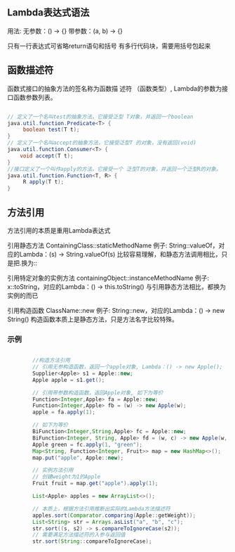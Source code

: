 ## Lambda表达式语法

用法:
无参数：() -> {}
带参数：(a, b) -> {}

只有一行表达式可省略return语句和括号
有多行代码块，需要用括号包起来

## 函数描述符

函数式接口的抽象方法的签名称为函数描 述符 （函数类型）, Lambda的参数为接口函数参数列表。

```java

// 定义了一个名叫test的抽象方法，它接受泛型 T对象，并返回一个boolean
java.util.function.Predicate<T> {
     boolean test(T t);
}
// 定义了一个名叫accept的抽象方法，它接受泛型T 的对象，没有返回(void)
java.util.function.Consumer<T> {
    void accept(T t);
}
//接口定义了一个叫作apply的方法，它接受一个 泛型T的对象，并返回一个泛型R的对象。
java.util.function.Function<T, R> { 
     R apply(T t);
}

```



## 方法引用

方法引用的本质是重用Lambda表达式

引用静态方法
ContainingClass::staticMethodName
例子: String::valueOf，对应的Lambda：(s) -> String.valueOf(s)
比较容易理解，和静态方法调用相比，只是把.换为::

引用特定对象的实例方法
containingObject::instanceMethodName
例子: x::toString，对应的Lambda：() -> this.toString()
与引用静态方法相比，都换为实例的而已

引用构造函数
ClassName::new
例子: String::new，对应的Lambda：() -> new String()
构造函数本质上是静态方法，只是方法名字比较特殊。

### 示例

```java

		//构造方法引用
        // 引用无参构造函数，返回一个apple对象, Lambda：() -> new Apple();
        Supplier<Apple> s1 = Apple::new;
        Apple apple = s1.get();

        // 引用带参数构造函数，返回Apple对象, 如下为等价
        Function<Integer,Apple> fa = Apple::new;
        Function<Integer,Apple> fb = (w) -> new Apple(w);
        apple = fa.apply(1);

        // 如下为等价
        BiFunction<Integer,String,Apple> fc = Apple::new;
        BiFunction<Integer, String, Apple> fd = (w, c) -> new Apple(w, c);
        Apple green = fc.apply(1, "green");
        Map<String, Function<Integer, Fruit>> map = new HashMap<>();
        map.put("apple", Apple::new);

        // 实例方法引用
        // 创建weight为1的Apple
        Fruit fruit = map.get("apple").apply(1);

        List<Apple> apples = new ArrayList<>();

        // 本质上，根据方法引用推断出实际的Lambda方法描述符
        apples.sort(Comparator.comparing(Apple::getWeight));
        List<String> str = Arrays.asList("a", "b", "c");
        str.sort((s, s2) -> s.compareToIgnoreCase(s2));
        // 需要满足方法描述符的入参与返回值
        str.sort(String::compareToIgnoreCase);
```



